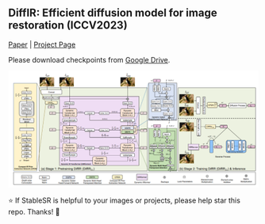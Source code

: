 ## DiffIR: Efficient diffusion model for image restoration (ICCV2023)

[Paper](https://arxiv.org/pdf/2303.09472.pdf) | [Project Page](https://github.com/Zj-BinXia/DiffIR)

Please download checkpoints from [Google Drive](https://drive.google.com/drive/folders/10miVILiopE414GyaSZM3EFAZITeY9q0p?usp=sharing).

<img src="figs/method.jpg" width="800px"/>

:star: If StableSR is helpful to your images or projects, please help star this repo. Thanks! :hugs:
